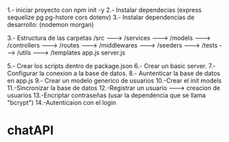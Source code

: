 1.- iniciar proyecto con npm init -y
2.- Instalar dependecias (express sequelize pg pg-hstore cors dotenv)
3.- Instalar dependencias de desarrollo: (nodemon morgan)

3.- Estructura de las carpetas
/src
---> /services
---> /models
---> /controllers
---> /routes
---> /middlewares
---> /seeders
---> /tests
---> /utils
---> /templates
app.js
server.js

5.- Crear los scripts dentro de package.json
6.- Crear un basic server.
7.-Configurar la conexion a la base de datos.
8.- Auntenticar la base de datos en app.js
9.- Crear un modelo generico de usuarios
10.-Crear el init models
11.-Sincronizar la base de datos
12.-Registrar un usuario ---> creacion de usuarios
13.-Encriptar contraseñas (usar la dependencia que se llama "bcrypt")
14.-Autenticaion con el login
# chatAPI
